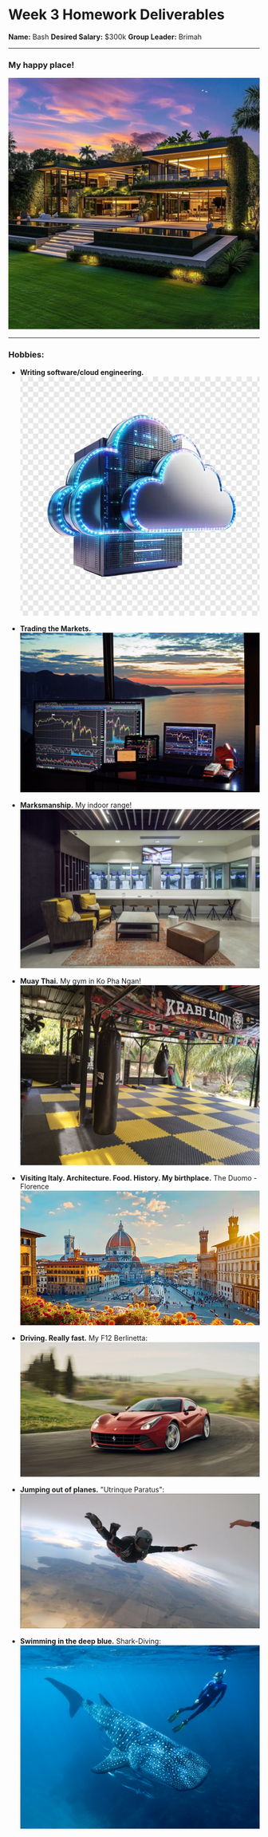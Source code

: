 # Week 3 Homework Deliverables

**Name:** Bash
**Desired Salary:** $300k
**Group Leader:** Brimah

---

### My happy place!
[<img src="./images/fortress_of_solitude_1.webp" alt="My Fortress of Solitude" width=""/>](./images/fortress_of_solitude_1.webp)

---

### Hobbies:

- **Writing software/cloud engineering.**
[<img src="./images/cloud-computing.webp" alt="Writing software/cloud engineering" width=""/>](./images/cloud-computing.webp)

- **Trading the Markets.**
[<img src="./images/trading_setup.jpeg" alt="My trading setup" width=""/>](./images/trading_setup.jpeg)

- **Marksmanship.**
My indoor range!
[<img src="./images/indoor_range.jpg" alt="My indoor range at home" width=""/>](./images/indoor_range.jpg)

- **Muay Thai.**
My gym in Ko Pha Ngan!
[<img src="./images/muay_thai_gym.jpg" alt="My muay thai gym in Koh Pha Ngan" width=""/>](./images/muay_thai_gym.jpg)

- **Visiting Italy. Architecture. Food. History. My birthplace.**
The Duomo - Florence
[<img src="./images/florence-pictures-italy.webp" alt="Italian architecture" width=""/>](./images/florence-pictures-italy.webp)

- **Driving. Really fast.**
My F12 Berlinetta:
[<img src="./images/berlinetta_f12.jpg" alt="My f12 berlinetta" width=""/>](./images/berlinetta_f12.jpg)

- **Jumping out of planes.**
"Utrinque Paratus":
[<img src="./images/diving.jpg" alt="Sky-diving" width=""/>](./images/diving.jpg)

- **Swimming in the deep blue.**
Shark-Diving:
[<img src="./images/shark_diving.jpg" alt="Diving with sharks" width=""/>](./images/shark_diving.jpg)